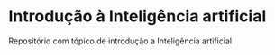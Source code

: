 # Introdução à Inteligência artificial
Repositório com tópico de introdução a Inteligência artificial
